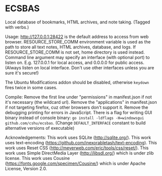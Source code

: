 # ECSBAS
Local database of bookmarks, HTML archives, and note taking. (Tagged with verbs.)

Usage: http://127.0.0.1:28422 is the default address to access from web browser. RESOURCE_STORE_COMM environment variable is used as the path to store all text notes, HTML archives, database, and logs. If RESOURCE_STORE_COMM is not set, home directory is used instead. Command line argument may specify an interface (with optional port) to listen on. E.g. 127.0.0.1 for local access, and 0.0.0.0 for public access. (Always listen on local interface. Don't use other interfaces unless you are sure it's secure!)

The Ubuntu Modifications addon should be disabled, otherwise `keydown` fires twice in some cases.

Compile:
Remove the first line under "permissions" in manifest.json if not it's necessary (the wildcard url).
Remove the "applications" in manifest.json if not targeting firefox, cuz other browsers don't support it.
Remove the debugging printing for errors in JavaScript.
There is a flag for writing GUI binary instead of console binary: `go install -ldflags -H=windowsgui github.com/cshu/ecsbas`.
(Change `DEFAULT_INTERFACE` constant to build alternative versions of executable)

Acknowledgements:
This work uses SQLite (http://sqlite.org/).
This work uses text-encoding (https://github.com/inexorabletash/text-encoding).
This work uses Reset CSS (http://meyerweb.com/eric/tools/css/reset/).
This work uses Simple DirectMedia Layer (http://libsdl.org/) which is under zlib license.
This work uses Cousine (https://fonts.google.com/specimen/Cousine/) which is under Apache License, Version 2.0.

